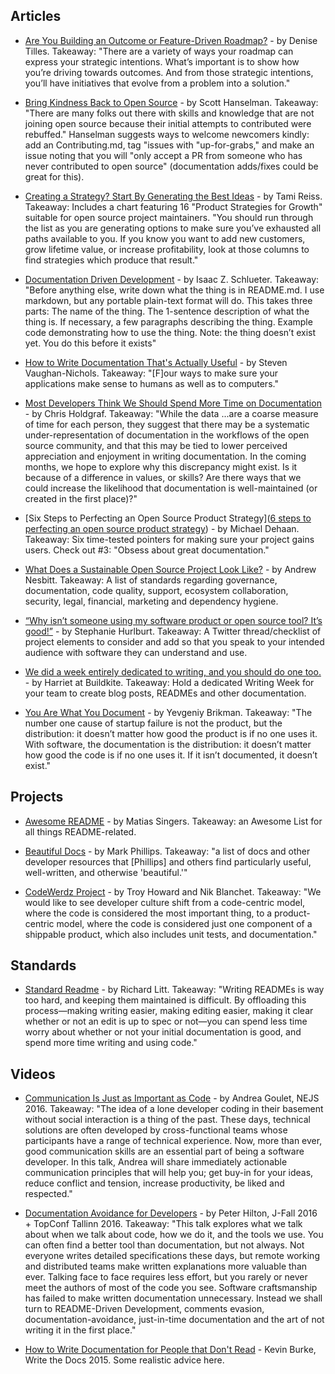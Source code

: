 ## Articles

- [Are You Building an Outcome or Feature-Driven Roadmap?](https://medium.com/the-produx-labs/are-you-building-an-outcome-or-feature-driven-roadmap-903d632a04c7) - by Denise Tilles. Takeaway: "There are a variety of ways your roadmap can express your strategic intentions. What’s important is to show how you’re driving towards outcomes. And from those strategic intentions, you’ll have initiatives that evolve from a problem into a solution."

- [Bring Kindness Back to Open Source](https://www.hanselman.com/blog/BringKindnessBackToOpenSource.aspx) - by Scott Hanselman. Takeaway: "There are many folks out there with skills and knowledge that are not joining open source because their initial attempts to contributed were rebuffed." Hanselman suggests ways to welcome newcomers kindly: add an Contributing.md, tag "issues with "up-for-grabs," and make an issue noting that you will "only accept a PR from someone who has never contributed to open source" (documentation adds/fixes could be great for this).

- [Creating a Strategy? Start By Generating the Best Ideas](https://medium.com/the-produx-labs/creating-a-strategy-start-by-generating-the-best-ideas-d8986e0fa9ba) - by Tami Reiss. Takeaway: Includes a chart featuring 16 "Product Strategies for Growth" suitable for open source project maintainers. "You should run through the list as you are generating options to make sure you’ve exhausted all paths available to you. If you know you want to add new customers, grow lifetime value, or increase profitability, look at those columns to find strategies which produce that result."

- [Documentation Driven Development](http://blog.izs.me/post/161633971373/documentation-driven-development) - by Isaac Z. Schlueter. Takeaway: "Before anything else, write down what the thing is in README.md. I use markdown, but any portable plain-text format will do. This takes three parts: The name of the thing. The 1-sentence description of what the thing is. If necessary, a few paragraphs describing the thing. Example code demonstrating how to use the thing. Note: the thing doesn’t exist yet. You do this before it exists"

- [How to Write Documentation That's Actually Useful](https://www.hpe.com/us/en/insights/articles/how-to-write-documentation-thats-actually-useful-1707.html) - by Steven Vaughan-Nichols. Takeaway: "[F]our ways to make sure your applications make sense to humans as well as to computers."

- [Most Developers Think We Should Spend More Time on Documentation](https://bids.berkeley.edu/news/most-developers-think-we-should-spend-more-time-documentation) - by Chris Holdgraf. Takeaway: "While the data ...are a coarse measure of time for each person, they suggest that there may be a systematic under-representation of documentation in the workflows of the open source community, and that this may be tied to lower perceived appreciation and enjoyment in writing documentation. In the coming months, we hope to explore why this discrepancy might exist. Is it because of a difference in values, or skills? Are there ways that we could increase the likelihood that documentation is well-maintained (or created in the first place)?"

- [Six Steps to Perfecting an Open Source Product Strategy]([6 steps to perfecting an open source product strategy](https://opensource.com/article/17/9/demystifying-open-source-product-strategy)) - by Michael Dehaan. Takeaway: Six time-tested pointers for making sure your project gains users. Check out #3: "Obsess about great documentation."

- [What Does a Sustainable Open Source Project Look Like?](https://medium.com/libraries-io/what-does-a-sustainable-open-source-project-look-like-bf9b8cf824f8) - by Andrew Nesbitt. Takeaway: A list of standards regarding governance, documentation, code quality, support, ecosystem collaboration, security, legal, financial, marketing and dependency hygiene.

- [“Why isn’t someone using my software product or open source tool? It’s good!”](https://twitter.com/sehurlburt/status/921921604140937216) - by Stephanie Hurlburt. Takeaway: A Twitter thread/checklist of project elements to consider and add so that you speak to your intended audience with software they can understand and use.

- [We did a week entirely dedicated to writing, and you should do one too.](https://building.buildkite.com/we-did-a-week-entirely-dedicated-writing-and-you-should-do-one-too-5fbbae480a56) - by Harriet at Buildkite. Takeaway: Hold a dedicated Writing Week for your team to create blog posts, READMEs and other documentation.

- [You Are What You Document](http://www.ybrikman.com/writing/2014/05/05/you-are-what-you-document/) - by Yevgeniy Brikman. Takeaway: "The number one cause of startup failure is not the product, but the distribution: it doesn’t matter how good the product is if no one uses it. With software, the documentation is the distribution: it doesn’t matter how good the code is if no one uses it. If it isn’t documented, it doesn’t exist."

## Projects

- [Awesome README](https://github.com/matiassingers/awesome-readme) - by Matias Singers. Takeaway: an Awesome List for all things README-related.

- [Beautiful Docs](https://github.com/PharkMillups/beautiful-docs/) - by Mark Phillips. Takeaway: "a list of docs and other developer resources that [Phillips] and others find particularly useful, well-written, and otherwise 'beautiful.'"

- [CodeWerdz Project](http://codewerdz.org/) - by Troy Howard and Nik Blanchet. Takeaway: "We would like to see developer culture shift from a code-centric model, where the code is considered the most important thing, to a product-centric model, where the code is considered just one component of a shippable product, which also includes unit tests, and documentation."

## Standards

- [Standard Readme](https://github.com/RichardLitt/standard-readme) - by Richard Litt. Takeaway: "Writing READMEs is way too hard, and keeping them maintained is difficult. By offloading this process—making writing easier, making editing easier, making it clear whether or not an edit is up to spec or not—you can spend less time worry about whether or not your initial documentation is good, and spend more time writing and using code."

## Videos

- [Communication Is Just as Important as Code](https://www.youtube.com/watch?v=VFuNdKPV0jc&feature=youtu.be) - by Andrea Goulet, NEJS 2016. Takeaway: "The idea of a lone developer coding in their basement without social interaction is a thing of the past. These days, technical solutions are often developed by cross-functional teams whose participants have a range of technical experience. Now, more than ever, good communication skills are an essential part of being a software developer. In this talk, Andrea will share immediately actionable communication principles that will help you; get buy-in for your ideas, reduce conflict and tension, increase productivity, be liked and respected."

- [Documentation Avoidance for Developers](http://hilton.org.uk/presentations/documentation) - by Peter Hilton, J-Fall 2016 + TopConf Tallinn 2016. Takeaway: "This talk explores what we talk about when we talk about code, how we do it, and the tools we use. You can often find a better tool than documentation, but not always. Not everyone writes detailed specifications these days, but remote working and distributed teams make written explanations more valuable than ever. Talking face to face requires less effort, but you rarely or never meet the authors of most of the code you see. Software craftsmanship has failed to make written documentation unnecessary. Instead we shall turn to README-Driven Development, comments evasion, documentation-avoidance, just-in-time documentation and the art of not writing it in the first place."

- [How to Write Documentation for People that Don't Read](https://www.youtube.com/watch?v=sQP_hUNCrcE) - Kevin Burke, Write the Docs 2015. Some realistic advice here.
